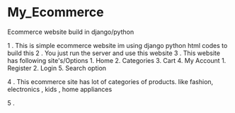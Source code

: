 # My_Ecommerce
Ecommerce website build in django/python

1 . This is simple ecommerce website im using django python html codes to build this 
2 . You just run the server and use this website 
3 . This website has following site's/Options 
        1. Home 
        2. Categories
        3. Cart
        4. My Account
              1. Register
              2. Login
        5. Search option
     
4 . This ecommerce site has lot of categories of products. 
      like fashion, electronics , kids , home appliances

5 .  
